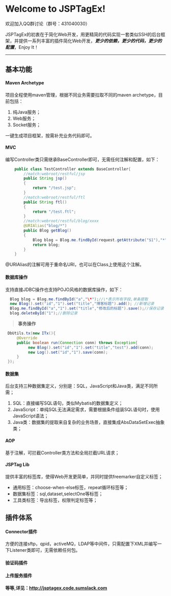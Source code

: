 Welcome to JSPTagEx!
===================

欢迎加入QQ群讨论（群号：431040030）

JSPTagEx的初衷在于简化Web开发，用更精简的代码实现一套类似SSH的后台框架，并提供一系列丰富的插件简化Web开发，***更少的依赖，更少的代码，更少的配置***，Enjoy It！

----------


基本功能
-------------
#### <i class="icon-file"></i> Maven Archetype

项目全程使用maven管理，根据不同业务需要拉取不同的maven archetype，目前包括：

 1. 纯Java服务；
 2. Web服务；
 3. Socket服务；

一键生成项目框架，按需补充业务代码即可。

#### <i class="icon-file"></i> MVC

编写Controller类只需继承BaseController即可，无需任何注解和配置，如下：
```java
    public class TestController extends BaseController{
	    //match:webroot/restful/jsp
	    public String jsp()
	    {
		    return "/test.jsp";
	    }
	    //match:webroot/restful/ftl
	    public String ftl()
	    {
		    return "/test.ftl";
	    }
	    //match:webroot/restful/blog/xxxx
	    @URIAlias("blog/*")
	    public Blog getBlog()
	    {
		    Blog blog = Blog.me.findById(request.getAttribute("$1"),"*");
		    return blog;
	    }
    }
```
@URIAlias的注解可用于重命名URI，也可以在Class上使用这个注解。
	
#### <i class="icon-folder-open"></i> 数据库操作

支持直接JDBC操作也支持POJO风格的数据库操作，如下：
```java
  Blog blog = Blog.me.findById("a","\*");//\*表示所有字段,单条提取
  new Blog().set("id","1").set("title","博客标题").add(); //新增记录
  Blog.me.findById("a","1").set("title","修改后的标题").save();//保存记录
  blog.deleteById("1");//删除记录
``` 
> **事务操作** 
```java
 DbUtils.tx(new ITx(){
	 @Override
	 public boolean run(Connection conn) throws Exception{
		  new Blog().set("id","1").set("title","test").add(conn);
		  new Log().set("id","1").save(conn);	
	 }
 });
```

#### <i class="icon-pencil"></i> 数据集

后台支持三种数据集定义，分别是：SQL，JavaScript和Java类，满足不同所需；

 1. SQL：直接编写SQL语句，类似Mybatis的数据集定义；
 2. JavaScript：单纯SQL无法满足需求，需要根据条件组装SQL语句时，使用JavaScript语法；
 3. Java类：数据集的提取来自复杂的业务场景，直接集成AbsDataSetExec抽象类；

#### <i class="icon-trash"></i> AOP

基于注解，可拦截Controller类方法和全局拦截URL请求；

#### <i class="icon-hdd"></i> JSPTag Lib

提供丰富的标签库，使得Web开发更简单，并同时提供freemarker自定义标签；

 - 通用标签：choose-when-else标签，repeat循环标签等；
 - 数据集标签：sql,dataset,selectOne等标签；
 - 工具类标签：导出标签，权限判定标签等；


插件体系
-------------------

#### <i class="icon-refresh"></i> Connector插件

方便的连接sftp，qpid，activeMQ，LDAP等中间件，只需配置下XML并编写一下Listener类即可，无需依赖任何包。

#### <i class="icon-refresh"></i> 验证码插件

#### <i class="icon-refresh"></i> 上传服务插件

#### 等等,详见：http://jsptagex.code.sumslack.com
